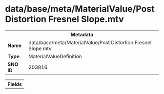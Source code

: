 <h1>data/base/meta/MaterialValue/Post Distortion Fresnel Slope.mtv</h1><table><tr><th colspan="100%">Metadata</th></tr><tr><td><b>Name</b></td><td>data/base/meta/MaterialValue/Post Distortion Fresnel Slope.mtv</td></tr><tr><td><b>Type</b></td><td>MaterialValueDefinition</td></tr><tr><td><b>SNO ID</b></td><td>203816</td></tr></table>

<table><tr><th colspan="100%">Fields</th></tr></table>

